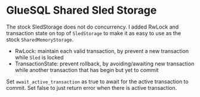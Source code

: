 # GlueSQL Shared Sled Storage
The stock SledStorage does not do concurrency. I added RwLock and transaction state on top of `SledStorage` to make it as easy to use as the stock `SharedMemoryStorage`.

- RwLock: maintain each valid transaction, by prevent a new transaction while `Sled` is locked
- TransactionState: prevent rollback, by avoiding/awaiting new transaction while another transaction that has begin but yet to commit

Set `await_active_transaction` as true to await for the active transaction to commit. Set false to just return error when there is active transaction.
